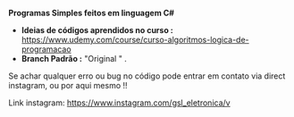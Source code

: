  **Programas Simples feitos em linguagem C#**

- **Ideias de códigos aprendidos no curso :**  https://www.udemy.com/course/curso-algoritmos-logica-de-programacao
- **Branch Padrão :** "Original " .

Se achar qualquer erro ou bug no código pode entrar em contato via direct instagram, ou por aqui mesmo !! 

Link instagram: https://www.instagram.com/gsl_eletronica/v

